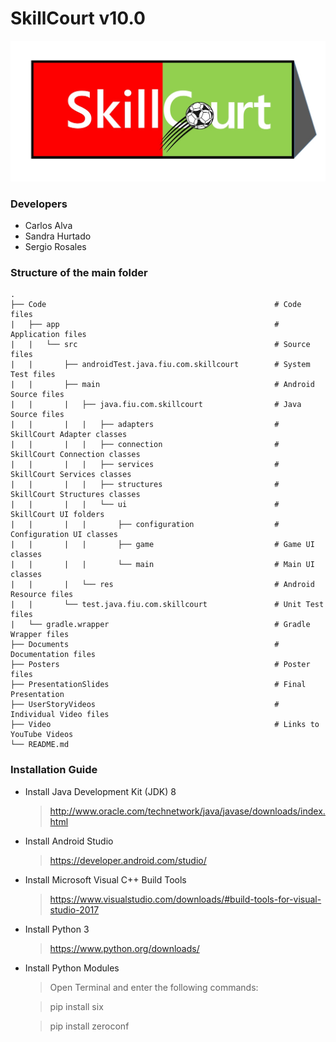SkillCourt v10.0
================

[![N|Solid](https://github.com/FIU-SCIS-Senior-Projects/SkillCourt-Ver-6.0/blob/master/SkillCourt%206.0/Code/Fall%202016%20-%20SkillCourt%206.0%20Code/app/src/main/res/drawable/skill_court_header_logo.png?raw=true)](https://www.skillcourt.com)


### Developers
* Carlos Alva
* Sandra Hurtado
* Sergio Rosales

### Structure of the main folder

    .
    ├── Code                                                   # Code files
    |   ├── app                                                # Application files
    |   |   └── src                                            # Source files
    |   |       ├── androidTest.java.fiu.com.skillcourt        # System Test files
    |   |       ├── main                                       # Android Source files
    |   |       |   ├── java.fiu.com.skillcourt                # Java Source files
    |   |       |   |   ├── adapters                           # SkillCourt Adapter classes
    |   |       |   |   ├── connection                         # SkillCourt Connection classes
    |   |       |   |   ├── services                           # SkillCourt Services classes
    |   |       |   |   ├── structures                         # SkillCourt Structures classes
    |   |       |   |   └── ui                                 # SkillCourt UI folders
    |   |       |   |       ├── configuration                  # Configuration UI classes
    |   |       |   |       ├── game                           # Game UI classes
    |   |       |   |       └── main                           # Main UI classes
    |   |       |   └── res                                    # Android Resource files
    |   |       └── test.java.fiu.com.skillcourt               # Unit Test files
    |   └── gradle.wrapper                                     # Gradle Wrapper files
    ├── Documents                                              # Documentation files
    ├── Posters                                                # Poster files
    ├── PresentationSlides                                     # Final Presentation
    ├── UserStoryVideos                                        # Individual Video files
    ├── Video                                                  # Links to YouTube Videos
    └── README.md

### Installation Guide
* Install Java Development Kit (JDK) 8
    > http://www.oracle.com/technetwork/java/javase/downloads/index.html
* Install Android Studio
    > https://developer.android.com/studio/
* Install Microsoft Visual C++ Build Tools
    > https://www.visualstudio.com/downloads/#build-tools-for-visual-studio-2017
* Install Python 3
    > https://www.python.org/downloads/
* Install Python Modules
    > Open Terminal and enter the following commands:
    
    > pip install six
    
    > pip install zeroconf
